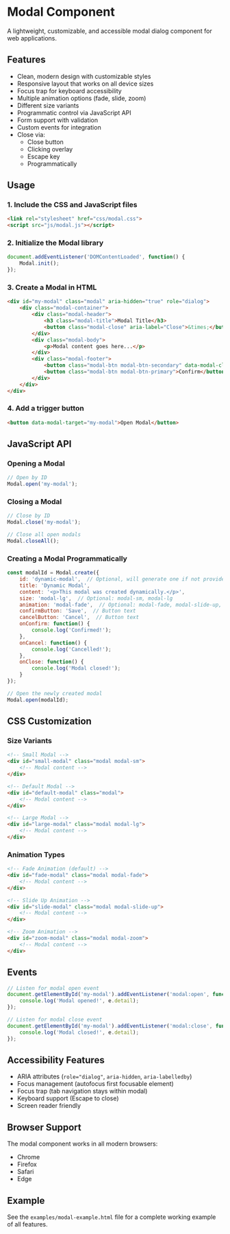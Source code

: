 # Modal Component

A lightweight, customizable, and accessible modal dialog component for web applications.

## Features

- Clean, modern design with customizable styles
- Responsive layout that works on all device sizes
- Focus trap for keyboard accessibility
- Multiple animation options (fade, slide, zoom)
- Different size variants
- Programmatic control via JavaScript API
- Form support with validation
- Custom events for integration
- Close via:
  - Close button
  - Clicking overlay
  - Escape key
  - Programmatically

## Usage

### 1. Include the CSS and JavaScript files

```html
<link rel="stylesheet" href="css/modal.css">
<script src="js/modal.js"></script>
```

### 2. Initialize the Modal library

```javascript
document.addEventListener('DOMContentLoaded', function() {
    Modal.init();
});
```

### 3. Create a Modal in HTML

```html
<div id="my-modal" class="modal" aria-hidden="true" role="dialog">
    <div class="modal-container">
        <div class="modal-header">
            <h3 class="modal-title">Modal Title</h3>
            <button class="modal-close" aria-label="Close">&times;</button>
        </div>
        <div class="modal-body">
            <p>Modal content goes here...</p>
        </div>
        <div class="modal-footer">
            <button class="modal-btn modal-btn-secondary" data-modal-close>Cancel</button>
            <button class="modal-btn modal-btn-primary">Confirm</button>
        </div>
    </div>
</div>
```

### 4. Add a trigger button

```html
<button data-modal-target="my-modal">Open Modal</button>
```

## JavaScript API

### Opening a Modal

```javascript
// Open by ID
Modal.open('my-modal');
```

### Closing a Modal

```javascript
// Close by ID
Modal.close('my-modal');

// Close all open modals
Modal.closeAll();
```

### Creating a Modal Programmatically

```javascript
const modalId = Modal.create({
    id: 'dynamic-modal',  // Optional, will generate one if not provided
    title: 'Dynamic Modal',
    content: '<p>This modal was created dynamically.</p>',
    size: 'modal-lg',  // Optional: modal-sm, modal-lg
    animation: 'modal-fade',  // Optional: modal-fade, modal-slide-up, modal-zoom
    confirmButton: 'Save',  // Button text
    cancelButton: 'Cancel',  // Button text
    onConfirm: function() {
        console.log('Confirmed!');
    },
    onCancel: function() {
        console.log('Cancelled!');
    },
    onClose: function() {
        console.log('Modal closed!');
    }
});

// Open the newly created modal
Modal.open(modalId);
```

## CSS Customization

### Size Variants

```html
<!-- Small Modal -->
<div id="small-modal" class="modal modal-sm">
    <!-- Modal content -->
</div>

<!-- Default Modal -->
<div id="default-modal" class="modal">
    <!-- Modal content -->
</div>

<!-- Large Modal -->
<div id="large-modal" class="modal modal-lg">
    <!-- Modal content -->
</div>
```

### Animation Types

```html
<!-- Fade Animation (default) -->
<div id="fade-modal" class="modal modal-fade">
    <!-- Modal content -->
</div>

<!-- Slide Up Animation -->
<div id="slide-modal" class="modal modal-slide-up">
    <!-- Modal content -->
</div>

<!-- Zoom Animation -->
<div id="zoom-modal" class="modal modal-zoom">
    <!-- Modal content -->
</div>
```

## Events

```javascript
// Listen for modal open event
document.getElementById('my-modal').addEventListener('modal:open', function(e) {
    console.log('Modal opened!', e.detail);
});

// Listen for modal close event
document.getElementById('my-modal').addEventListener('modal:close', function(e) {
    console.log('Modal closed!', e.detail);
});
```

## Accessibility Features

- ARIA attributes (`role="dialog"`, `aria-hidden`, `aria-labelledby`)
- Focus management (autofocus first focusable element)
- Focus trap (tab navigation stays within modal)
- Keyboard support (Escape to close)
- Screen reader friendly

## Browser Support

The modal component works in all modern browsers:
- Chrome
- Firefox
- Safari 
- Edge

## Example

See the `examples/modal-example.html` file for a complete working example of all features. 